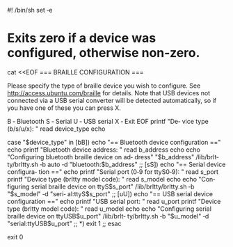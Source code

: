 #! /bin/sh set ‐e

# Exits zero if a device was configured, otherwise non‐zero.

cat <<EOF === BRAILLE CONFIGURATION ===

Please  specify the type of braille device you wish to configure.
See http://access.ubuntu.com/braille for details.  Note that  USB
devices not connected via a USB serial converter will be detected
automatically, so if you have one of these you can press X.

B ‐ Bluetooth S ‐ Serial U ‐ USB serial X ‐ Exit EOF printf  "De‐
vice type (b/s/u/x): " read device_type echo

case  "$device_type"  in          [bB])                  echo "==
Bluetooth   device   configuration    =="                    echo
                printf     "Bluetooth     device    address:    "
                read        b_address                        echo
                echo "Configuring bluetooth braille device on ad‐
dress"                    "$b_address"                 /lib/brlt‐
ty/brltty.sh ‐b auto ‐d "bluetooth:$b_address"                 ;;
        [sS])                 echo "== Serial  device  configura‐
tion =="                 echo                 printf "Serial port
(0‐9    for    ttyS0‐9):    "                     read     s_port
                printf   "Device  type  (brltty  model  code):  "
                read s_model      echo                 echo "Con‐
figuring     serial     braille     device     on    ttyS$s_port"
                /lib/brltty/brltty.sh  ‐b  "$s_model"  ‐d  "seri‐
al:ttyS$s_port"                          ;;                 [uU])
                echo "==  USB  serial  device  configuration  =="
                echo                  printf  "USB serial port: "
                read u_port                 printf  "Device  type
(brltty   model   code):   "                   read   u_model
                echo                  echo  "Configuring   serial
braille   device   on  ttyUSB$u_port"                  /lib/brlt‐
ty/brltty.sh    ‐b    "$u_model"    ‐d     "serial:ttyUSB$u_port"
                ;;              *)                     exit     1
                ;; esac

exit 0

